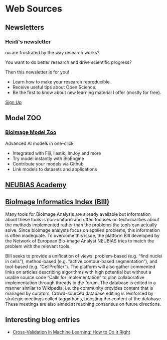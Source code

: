 # Web Sources

## Newsletters

### Heidi's newsletter

ou are frustrated by the way research works?

You want to do better research and drive scientific progress?

Then this newsletter is for you!

 - Learn how to make your research reproducible.
 - Receive useful tips about Open Science.
 - Be the first to know about new learning material I offer (mostly for free).

[Sign Up](https://heidiseibold.ck.page/)


## Model ZOO

### [BioImage Model Zoo](https://bioimage.io/#/)
Advanced AI models in one-click
 - Integrated with Fiji, ilastik, ImJoy and more
 - Try model instantly with BioEngine
 - Contribute your models via Github
 - Link models to datasets and applications

## [NEUBIAS Academy](https://www.youtube.com/c/NEUBIAS/videos)

## [BioImage Informatics Index (BIII)](https://biii.eu/)
Many tools for BioImage Analysis are already available but information about these tools is non-uniform and often focuses on technicalities about the methods implemented rather than the problems the tools can actually solve. Since bioimage analysts focus on applied problems, this information is often inadequate. To overcome this issue, the platform BIII developed by the Network of European Bio-image Analyst NEUBIAS tries to match the problem with the relevant tools.

BIII seeks to provide a unification of views: problem-based (e.g. “find nuclei in cells”), method-based (e.g. “active contour-based segmentation”), and tool-based (e.g. “CellProfiler”).  The platform will also gather commented links on articles describing algorithms with high potential but without a usable source code “Calls for implementation” to plan collaborative implementation through threads in the forum. The database is edited in a manner similar to Wikipedia: i.e. the community provides content that is managed by curators. Crowd-sourced database editing is reinforced by strategic meetings called taggathons, boosting the content of the database. These meetings are also aimed at reaching consensus on future directions.

## Interesting blog entries
 - [Cross-Validation in Machine Learning: How to Do It Right](https://neptune.ai/blog/cross-validation-in-machine-learning-how-to-do-it-right)
